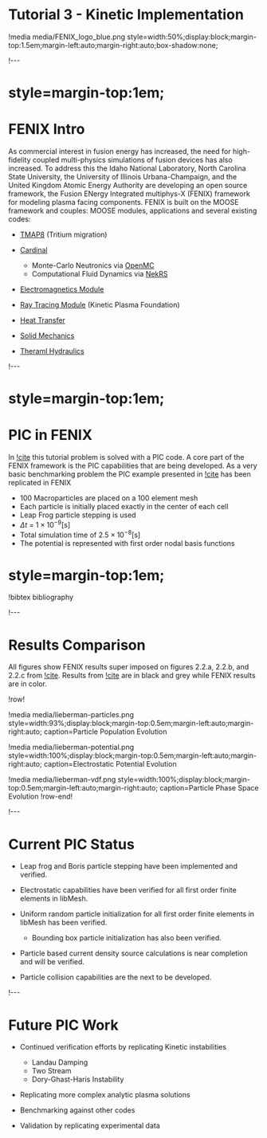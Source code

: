 # Tutorial 3 - Kinetic Implementation

!media media/FENIX_logo_blue.png
       style=width:50%;display:block;margin-top:1.5em;margin-left:auto;margin-right:auto;box-shadow:none;

!---

# style=margin-top:1em;

# FENIX Intro

As commercial interest in fusion energy has increased, the need for high-fidelity coupled multi-physics simulations of fusion devices has also increased. To address this the Idaho National Laboratory, North Carolina State University, the University of Illinois Urbana-Champaign, and the United Kingdom Atomic Energy Authority are developing an open source framework, the Fusion ENergy Integrated multiphys-X (FENIX) framework for modeling plasma facing components. FENIX is built on the MOOSE framework and couples: MOOSE modules, applications and several existing codes:


- [TMAP8](https://mooseframework.inl.gov/TMAP8/) (Tritium migration)
- [Cardinal](https://cardinal.cels.anl.gov)

  - Monte-Carlo Neutronics via [OpenMC](https://openmc.org)
  - Computational Fluid Dynamics via [NekRS](https://nek5000.mcs.anl.gov)

- [Electromagnetics Module](https://mooseframework.inl.gov/modules/electromagnetics/)
- [Ray Tracing Module](https://mooseframework.inl.gov/modules/ray_tracing/) (Kinetic Plasma Foundation)
- [Heat Transfer](https://mooseframework.inl.gov/modules/heat_transfer/index.html)
- [Solid Mechanics](https://mooseframework.inl.gov/modules/solid_mechanics/index.html)
- [Theraml Hydraulics](https://mooseframework.inl.gov/modules/thermal_hydraulics/index.html)

!---

# style=margin-top:1em;

# PIC in FENIX



In [!cite](lieberman1994principles) this tutorial problem is solved with a PIC code. A core part of the FENIX framework is the PIC capabilities that are being developed. As a very basic benchmarking problem the PIC example presented in [!cite](lieberman1994principles) has been replicated in FENIX


- 100 Macroparticles are placed on a 100 element mesh
- Each particle is initially placed exactly in the center of each cell
- Leap Frog particle stepping is used
- $\Delta t$ = $1\times 10^{-9} [\text{s}]$
- Total simulation time of $2.5\times 10^{-8} [\text{s}]$
- The potential is represented with first order nodal basis functions

# style=margin-top:1em;

!bibtex bibliography


!---

# Results Comparison

All figures show FENIX results super imposed on figures 2.2.a, 2.2.b, and 2.2.c from [!cite](lieberman1994principles). Results from [!cite](lieberman1994principles) are in black and grey while FENIX results are in color.

!row!

!media media/lieberman-particles.png
       style=width:93%;display:block;margin-top:0.5em;margin-left:auto;margin-right:auto;
       caption=Particle Population Evolution

!media media/lieberman-potential.png
       style=width:100%;display:block;margin-top:0.5em;margin-left:auto;margin-right:auto;
       caption=Electrostatic Potential Evolution

!media media/lieberman-vdf.png
       style=width:100%;display:block;margin-top:0.5em;margin-left:auto;margin-right:auto;
       caption=Particle Phase Space Evolution
!row-end!

!---

# Current PIC Status

- Leap frog and Boris particle stepping have been implemented and verified.
- Electrostatic capabilities have been verified for all first order finite elements in libMesh.
- Uniform random particle initialization for all first order finite elements in libMesh has been verified.

  - Bounding box particle initialization has also been verified.

- Particle based current density source calculations is near completion and will be verified.
- Particle collision capabilities are the next to be developed.

!---

# Future PIC Work

- Continued verification efforts by replicating Kinetic instabilities

  - Landau Damping
  - Two Stream
  - Dory-Ghast-Haris Instability

- Replicating more complex analytic plasma solutions
- Benchmarking against other codes
- Validation by replicating experimental data
